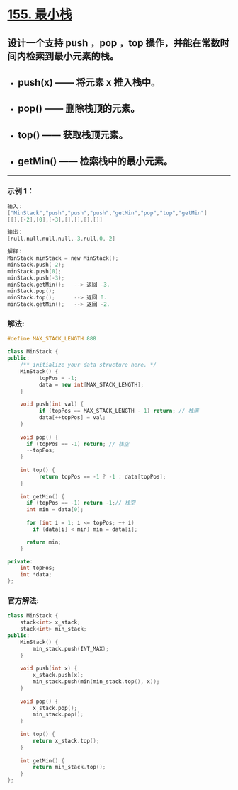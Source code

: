 # **[155. 最小栈](https://leetcode-cn.com/problems/min-stack/)**

## 设计一个支持 push ，pop ，top 操作，并能在常数时间内检索到最小元素的栈。
* ## push(x) —— 将元素 x 推入栈中。
* ## pop() —— 删除栈顶的元素。
* ## top() —— 获取栈顶元素。
* ## getMin() —— 检索栈中的最小元素。


---

### **示例 1：**

```c
输入：
["MinStack","push","push","push","getMin","pop","top","getMin"]
[[],[-2],[0],[-3],[],[],[],[]]

输出：
[null,null,null,null,-3,null,0,-2]

解释：
MinStack minStack = new MinStack();
minStack.push(-2);
minStack.push(0);
minStack.push(-3);
minStack.getMin();   --> 返回 -3.
minStack.pop();
minStack.top();      --> 返回 0.
minStack.getMin();   --> 返回 -2.
```

### **解法:**

```c++
#define MAX_STACK_LENGTH 888

class MinStack {
public:
    /** initialize your data structure here. */
    MinStack() {
		  topPos = -1;
		  data = new int[MAX_STACK_LENGTH];
    }
    
    void push(int val) {
		  if (topPos == MAX_STACK_LENGTH - 1) return; // 栈满
		  data[++topPos] = val;
    }
    
    void pop() {
      if (topPos == -1) return; // 栈空
      --topPos;
    }
    
    int top() {
		  return topPos == -1 ? -1 : data[topPos];
    }
    
    int getMin() {
      if (topPos == -1) return -1;// 栈空
      int min = data[0];
      
      for (int i = 1; i <= topPos; ++ i)
        if (data[i] < min) min = data[i];

      return min;	
    }

private:
	int topPos;
	int *data;
};
```

### **官方解法:**
```c++
class MinStack {
    stack<int> x_stack;
    stack<int> min_stack;
public:
    MinStack() {
        min_stack.push(INT_MAX);
    }
    
    void push(int x) {
        x_stack.push(x);
        min_stack.push(min(min_stack.top(), x));
    }
    
    void pop() {
        x_stack.pop();
        min_stack.pop();
    }
    
    int top() {
        return x_stack.top();
    }
    
    int getMin() {
        return min_stack.top();
    }
};
```
